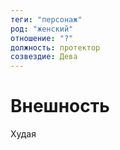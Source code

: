 ```yaml
---
теги: "персонаж"
род: "женский"
отношение: "?"
должность: протектор
созвездие: Дева
---
```


# Внешность
Худая